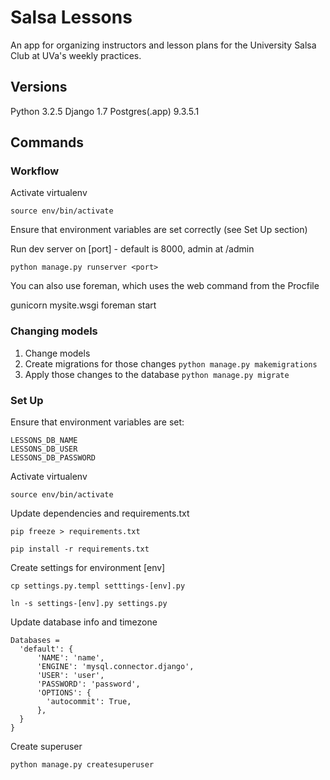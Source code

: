 # Salsa Lessons
An app for organizing instructors and lesson plans for the University Salsa Club at UVa's weekly practices.

## Versions
Python 3.2.5
Django 1.7
Postgres(.app) 9.3.5.1

## Commands

### Workflow

Activate virtualenv

`source env/bin/activate`

Ensure that environment variables are set correctly (see Set Up section)

Run dev server on [port] - default is 8000, admin at /admin

`python manage.py runserver <port>`

You can also use foreman, which uses the web command from the Procfile

  gunicorn mysite.wsgi
  foreman start

### Changing models

1. Change models
2. Create migrations for those changes
  `python manage.py makemigrations`
3. Apply those changes to the database
  `python manage.py migrate`

### Set Up

Ensure that environment variables are set:

	LESSONS_DB_NAME
	LESSONS_DB_USER
	LESSONS_DB_PASSWORD

Activate virtualenv

`source env/bin/activate`

Update dependencies and requirements.txt

`pip freeze > requirements.txt`

`pip install -r requirements.txt`

Create settings for environment [env]

`cp settings.py.templ setttings-[env].py`

`ln -s settings-[env].py settings.py`


Update database info and timezone

    Databases =
      'default': {
          'NAME': 'name',
          'ENGINE': 'mysql.connector.django',
          'USER': 'user',
          'PASSWORD': 'password',
          'OPTIONS': {
            'autocommit': True,
          },
      }
    }

Create superuser

`python manage.py createsuperuser`
